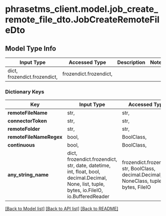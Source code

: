 # phrasetms_client.model.job_create_remote_file_dto.JobCreateRemoteFileDto

## Model Type Info

| Input Type                   | Accessed Type          | Description | Notes |
| ---------------------------- | ---------------------- | ----------- | ----- |
| dict, frozendict.frozendict, | frozendict.frozendict, |             |

### Dictionary Keys

| Key                     | Input Type                                                                                                                                  | Accessed Type                                                                           | Description                                                        | Notes      |
| ----------------------- | ------------------------------------------------------------------------------------------------------------------------------------------- | --------------------------------------------------------------------------------------- | ------------------------------------------------------------------ | ---------- |
| **remoteFileName**      | str,                                                                                                                                        | str,                                                                                    |                                                                    |
| **connectorToken**      | str,                                                                                                                                        | str,                                                                                    |                                                                    |
| **remoteFolder**        | str,                                                                                                                                        | str,                                                                                    |                                                                    | [optional] |
| **remoteFileNameRegex** | bool,                                                                                                                                       | BoolClass,                                                                              |                                                                    | [optional] |
| **continuous**          | bool,                                                                                                                                       | BoolClass,                                                                              |                                                                    | [optional] |
| **any_string_name**     | dict, frozendict.frozendict, str, date, datetime, int, float, bool, decimal.Decimal, None, list, tuple, bytes, io.FileIO, io.BufferedReader | frozendict.frozendict, str, BoolClass, decimal.Decimal, NoneClass, tuple, bytes, FileIO | any string name can be used but the value must be the correct type | [optional] |

[[Back to Model list]](../../README.md#documentation-for-models) [[Back to API list]](../../README.md#documentation-for-api-endpoints) [[Back to README]](../../README.md)
